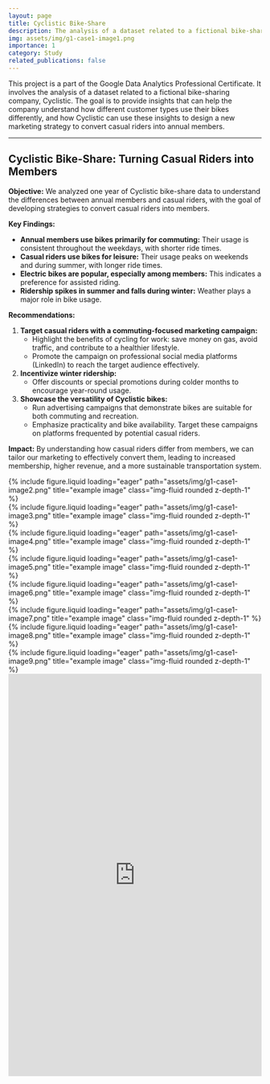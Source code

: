 ```yaml
---
layout: page
title: Cyclistic Bike-Share
description: The analysis of a dataset related to a fictional bike-sharing company, Cyclistic. The goal is to provide insights that can help the company understand how different customer types use their bikes differently, and how Cyclistic can use these insights to design a new marketing strategy to convert casual riders into annual members.
img: assets/img/g1-case1-image1.png
importance: 1
category: Study
related_publications: false
---
```


This project is a part of the Google Data Analytics Professional Certificate. It involves the analysis of a dataset related to a fictional bike-sharing company, Cyclistic. The goal is to provide insights that can help the company understand how different customer types use their bikes differently, and how Cyclistic can use these insights to design a new marketing strategy to convert casual riders into annual members.

---

## Cyclistic Bike-Share: Turning Casual Riders into Members

**Objective:** We analyzed one year of Cyclistic bike-share data to understand the differences between annual members and casual riders, with the goal of developing strategies to convert casual riders into members.

**Key Findings:**

- **Annual members use bikes primarily for commuting:** Their usage is consistent throughout the weekdays, with shorter ride times.
- **Casual riders use bikes for leisure:** Their usage peaks on weekends and during summer, with longer ride times.
- **Electric bikes are popular, especially among members:** This indicates a preference for assisted riding.
- **Ridership spikes in summer and falls during winter:** Weather plays a major role in bike usage.

**Recommendations:**

1. **Target casual riders with a commuting-focused marketing campaign:**
   - Highlight the benefits of cycling for work: save money on gas, avoid traffic, and contribute to a healthier lifestyle.
   - Promote the campaign on professional social media platforms (LinkedIn) to reach the target audience effectively.
2. **Incentivize winter ridership:**
   - Offer discounts or special promotions during colder months to encourage year-round usage.
3. **Showcase the versatility of Cyclistic bikes:**
   - Run advertising campaigns that demonstrate bikes are suitable for both commuting and recreation.
   - Emphasize practicality and bike availability. Target these campaigns on platforms frequented by potential casual riders.

**Impact:** By understanding how casual riders differ from members, we can tailor our marketing to effectively convert them, leading to increased membership, higher revenue, and a more sustainable transportation system.

<div class="row justify-content-sm-center">
    <div class="col-sm-5 mt-3 mt-md-0">
        {% include figure.liquid loading="eager" path="assets/img/g1-case1-image2.png" title="example image" class="img-fluid rounded z-depth-1" %}
    </div>
    <div class="col-sm-5 mt-3 mt-md-0">
        {% include figure.liquid loading="eager" path="assets/img/g1-case1-image3.png" title="example image" class="img-fluid rounded z-depth-1" %}
    </div>
</div>

<div class="row justify-content-sm-center">
    <div class="col-sm-5 mt-3 mt-md-0">
        {% include figure.liquid loading="eager" path="assets/img/g1-case1-image4.png" title="example image" class="img-fluid rounded z-depth-1" %}
    </div>
    <div class="col-sm-5 mt-3 mt-md-0">
        {% include figure.liquid loading="eager" path="assets/img/g1-case1-image5.png" title="example image" class="img-fluid rounded z-depth-1" %}
    </div>
</div>

<div class="row justify-content-sm-center">
    <div class="col-sm-5 mt-3 mt-md-0">
        {% include figure.liquid loading="eager" path="assets/img/g1-case1-image6.png" title="example image" class="img-fluid rounded z-depth-1" %}
    </div>
    <div class="col-sm-5 mt-3 mt-md-0">
        {% include figure.liquid loading="eager" path="assets/img/g1-case1-image7.png" title="example image" class="img-fluid rounded z-depth-1" %}
    </div>
</div>
<div class="row justify-content-sm-center">
    <div class="col-sm-5 mt-3 mt-md-0">
        {% include figure.liquid loading="eager" path="assets/img/g1-case1-image8.png" title="example image" class="img-fluid rounded z-depth-1" %}
    </div>
    <div class="col-sm-5 mt-3 mt-md-0">
        {% include figure.liquid loading="eager" path="assets/img/g1-case1-image9.png" title="example image" class="img-fluid rounded z-depth-1" %}
    </div>
</div>

<div class="row justify-content-sm-center">
    <iframe src="https://www.kaggle.com/embed/samehshehata/google-data-analytics-capstone-project-case-1?kernelSessionId=152673146" height="800" style="margin: 0 auto; width: 100%; max-width: 950px;" frameborder="0" scrolling="auto" title="Google Case Study 1 :"></iframe>
</div>
